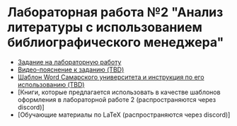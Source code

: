 # Лабораторная работа №2 "Анализ литературы с использованием библиографического менеджера"

- [Задание на лабораторную работу](https://github.com/itsecd/academic-fundamentals/blob/main/lab-2/lab-2-task.pdf)
- [Видео-пояснение к заданию (TBD)]()
- [Шаблон Word Самарского университета и инструкция по его использованию (TBD)]()
- [Книги, которые предлагается использовать в качестве шаблонов оформления в лабораторной работе 2 (распространяются через discord)]
- [Обучающие материалы по LaTeX (распространяются через discord)]


